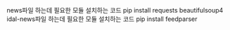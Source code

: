 news파일 하는데 필요한 모듈 설치하는 코드
pip install requests beautifulsoup4
idal-news파일 하는데 필요한 모듈 설치하는 코드
pip install feedparser
